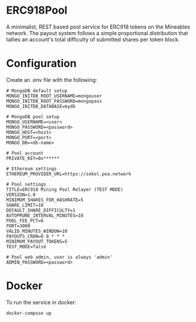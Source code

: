 # ERC918Pool
A minimalist, REST based pool service for ERC918 tokens on the Mineables network. The payout system follows a simple proportional distribution that tallies an account's total difficulty of submitted shares per token block.

# Configuration

Create an .env file with the following:
```
# MongoDB default setup
MONGO_INITDB_ROOT_USERNAME=mongouser
MONGO_INITDB_ROOT_PASSWORD=mongopass
MONGO_INITDB_DATABASE=mydb

# MongoDB pool setup
MONGO_USERNAME=<user>
MONGO_PASSWORD=<password>
MONGO_HOST=<host>
MONGO_PORT=<port>
MONGO_DB=<db-name>

# Pool account
PRIVATE_KEY=0x******

# Ethereum settings
ETHEREUM_PROVIDER_URL=https://sokol.poa.network

# Pool settings
TITLE=ERC918 Mining Pool Relayer (TEST MODE)
VERSION=1.0
MINIMUM_SHARES_FOR_HASHRATE=5
SHARE_LIMIT=10
DEFAULT_SHARE_DIFFICULTY=1
AUTOPRUNE_INTERVAL_MINUTES=10
POOL_FEE_PCT=6
PORT=3000
VALID_MINUTES_WINDOW=10
PAYOUTS_CRON=0 8 * * *
MINIMUM_PAYOUT_TOKENS=5
TEST_MODE=false

# Pool web admin, user is always 'admin'
ADMIN_PASSWORD=<password>
```

# Docker

To run the service in docker:
```
docker-compose up
```
